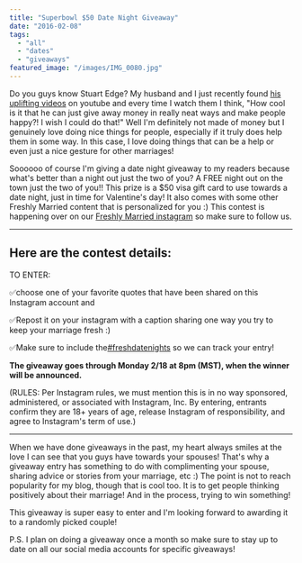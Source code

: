 ```yaml
---
title: "Superbowl $50 Date Night Giveaway"
date: "2016-02-08"
tags:
  - "all"
  - "dates"
  - "giveaways"
featured_image: "/images/IMG_0080.jpg"
---
```


Do you guys know Stuart Edge? My husband and I just recently found [his uplifting videos](https://www.youtube.com/user/stuartedge) on youtube and every time I watch them I think, "How cool is it that he can just give away money in really neat ways and make people happy?! I wish I could do that!" Well I'm definitely not made of money but I genuinely love doing nice things for people, especially if it truly does help them in some way. In this case, I love doing things that can be a help or even just a nice gesture for other marriages!

Soooooo of course I'm giving a date night giveaway to my readers because what's better than a night out just the two of you? A FREE night out on the town just the two of you!! This prize is a $50 visa gift card to use towards a date night, just in time for Valentine's day! It also comes with some other Freshly Married content that is personalized for you :) This contest is happening over on our [Freshly Married instagram](https://www.instagram.com/freshlymarried/) so make sure to follow us.

* * *

## Here are the contest details:

TO ENTER:

✅choose one of your favorite quotes that have been shared on this Instagram account and

✅Repost it on your instagram with a caption sharing one way you try to keep your marriage fresh :)

✅Make sure to include the[#freshdatenights](https://www.instagram.com/explore/tags/freshdatenights/) so we can track your entry!

  
**The giveaway goes through Monday 2/18 at 8pm (MST), when the winner will be announced.**

  
(RULES: Per Instagram rules, we must mention this is in no way sponsored, administered, or associated with Instagram, Inc. By entering, entrants confirm they are 18+ years of age, release Instagram of responsibility, and agree to Instagram's term of use.)

* * *

When we have done giveaways in the past, my heart always smiles at the love I can see that you guys have towards your spouses! That's why a giveaway entry has something to do with complimenting your spouse, sharing advice or stories from your marriage, etc :) The point is not to reach popularity for my blog, though that is cool too. It is to get people thinking positively about their marriage! And in the process, trying to win something!

This giveaway is super easy to enter and I'm looking forward to awarding it to a randomly picked couple!

P.S. I plan on doing a giveaway once a month so make sure to stay up to date on all our social media accounts for specific giveaways!
